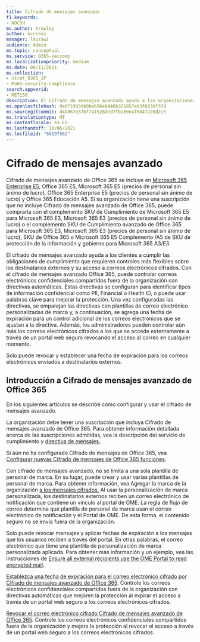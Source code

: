 ```yaml
---
title: Cifrado de mensajes avanzado
f1.keywords:
- NOCSH
ms.author: krowley
author: kccross
manager: laurawi
audience: Admin
ms.topic: conceptual
ms.service: O365-seccomp
ms.localizationpriority: medium
ms.date: 08/11/2021
ms.collection:
- Strat_O365_IP
- M365-security-compliance
search.appverid:
- MET150
description: El cifrado de mensajes avanzado ayuda a las organizaciones a cumplir sus obligaciones de cumplimiento, ya que permite a los administradores hacer aún más con mensajes protegidos.
ms.openlocfilehash: 9e0f1933d68ba696e6446b321857eb3f6836f378
ms.sourcegitcommit: d4b867e37bf741528ded7fb289e4f6847228d2c5
ms.translationtype: MT
ms.contentlocale: es-ES
ms.lasthandoff: 10/06/2021
ms.locfileid: "60197562"
---
```

# <a name="advanced-message-encryption"></a>Cifrado de mensajes avanzado

Cifrado de mensajes avanzado de Office 365 se incluye en [Microsoft 365 Enterprise E5](https://www.microsoft.com/microsoft-365/enterprise/home), Office 365 E5, Microsoft 365 E5 (precios de personal sin ánimo de lucro), Office 365 Enterprise E5 (precios de personal sin ánimo de lucro) y Office 365 Educación A5. Si su organización tiene una suscripción que no incluye Cifrado de mensajes avanzado de Office 365, puede comprarla con el complemento SKU de Cumplimiento de Microsoft 365 E5 para Microsoft 365 E3, Microsoft 365 E3 (precios de personal sin ánimo de lucro) o el complemento SKU de Cumplimiento avanzado de Office 365 para Microsoft 365 E3, Microsoft 365 E3 (precios de personal sin ánimo de lucro), SKU de Office 365 o Microsoft 365 E5 Complemento /A5 de SKU de protección de la información y gobierno para Microsoft 365 A3/E3.

El cifrado de mensajes avanzado ayuda a los clientes a cumplir las obligaciones de cumplimiento que requieren controles más flexibles sobre los destinatarios externos y su acceso a correos electrónicos cifrados. Con el cifrado de mensajes avanzado Office 365, puede controlar correos electrónicos confidenciales compartidos fuera de la organización con directivas automáticas. Estas directivas se configuran para identificar tipos de información confidencial como PII, Financial o Health ID, o puede usar palabras clave para mejorar la protección. Una vez configuradas las directivas, se emparejan las directivas con plantillas de correo electrónico personalizadas de marca y, a continuación, se agrega una fecha de expiración para un control adicional de los correos electrónicos que se ajustan a la directiva. Además, los administradores pueden controlar aún más los correos electrónicos cifrados a los que se accede externamente a través de un portal web seguro revocando el acceso al correo en cualquier momento.

Solo puede revocar y establecer una fecha de expiración para los correos electrónicos enviados a destinatarios externos.

## <a name="get-started-with-office-365-advanced-message-encryption"></a>Introducción a Cifrado de mensajes avanzado de Office 365

En los siguientes artículos se describe cómo configurar y usar el cifrado de mensajes avanzado.

La organización debe tener una suscripción que incluya Cifrado de mensajes avanzado de Office 365. Para obtener información detallada acerca de las suscripciones admitidas, vea la descripción del servicio de cumplimiento y [directiva de mensajes.](/office365/servicedescriptions/exchange-online-service-description/message-policy-and-compliance)

Si aún no ha configurado Cifrado de mensajes de Office 365, vea [Configurar nuevas Cifrado de mensajes de Office 365 funciones](set-up-new-message-encryption-capabilities.md).

Con cifrado de mensajes avanzado, no se limita a una sola plantilla de personal de marca. En su lugar, puede crear y usar varias plantillas de personal de marca. Para obtener información, vea Agregar la marca de la organización [a los mensajes cifrados.](add-your-organization-brand-to-encrypted-messages.md) Al usar la personalización de marca personalizada, los destinatarios externos reciben un correo electrónico de notificación que contiene un vínculo al portal de OME. La regla de flujo de correo determina qué plantilla de personal de marca usan el correo electrónico de notificación y el Portal de OME. De esta forma, el contenido seguro no se envía fuera de la organización.

Solo puede revocar mensajes y aplicar fechas de expiración a los mensajes que los usuarios reciben a través del portal. En otras palabras, el correo electrónico que tiene una plantilla de personalización de marca personalizada aplicada. Para obtener más información y un ejemplo, vea las instrucciones de [Ensure all external recipients use the OME Portal to read encrypted mail](manage-office-365-message-encryption.md#ensure-all-external-recipients-use-the-ome-portal-to-read-encrypted-mail).

[Establezca una fecha de expiración para el correo electrónico cifrado por Cifrado de mensajes avanzado de Office 365](ome-advanced-expiration.md). Controle los correos electrónicos confidenciales compartidos fuera de la organización con directivas automáticas que mejoren la protección al expirar el acceso a través de un portal web seguro a los correos electrónicos cifrados.

[Revocar el correo electrónico cifrado Cifrado de mensajes avanzado de Office 365](revoke-ome-encrypted-mail.md). Controle los correos electrónicos confidenciales compartidos fuera de la organización y mejore la protección al revocar el acceso a través de un portal web seguro a los correos electrónicos cifrados.  
